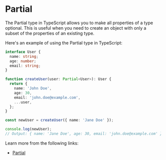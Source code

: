 # Partial

The Partial type in TypeScript allows you to make all properties of a type optional. This is useful when you need to create an object with only a subset of the properties of an existing type.

Here's an example of using the Partial type in TypeScript:

```typescript
interface User {
  name: string;
  age: number;
  email: string;
}

function createUser(user: Partial<User>): User {
  return {
    name: 'John Doe',
    age: 30,
    email: 'john.doe@example.com',
    ...user,
  };
}

const newUser = createUser({ name: 'Jane Doe' });

console.log(newUser);
// Output: { name: 'Jane Doe', age: 30, email: 'john.doe@example.com' }
```

Learn more from the following links:

- [Partial<Type>](https://www.typescriptlang.org/docs/handbook/utility-types.html#partialtype)
